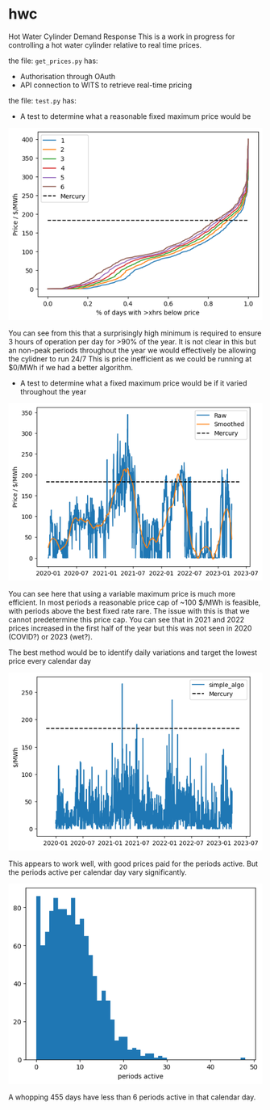 # hwc
Hot Water Cylinder Demand Response
This is a work in progress for controlling a hot water cylinder relative to real time prices. 

the file: `get_prices.py` has:

- Authorisation through OAuth
- API connection to WITS to retrieve real-time pricing

the file: `test.py` has:
 - A test to determine what a reasonable fixed maximum price would be
 
![](fixed_price_test.png)

You can see from this that a surprisingly high minimum is required to ensure 3 hours of operation per day for >90% of the year.
It is not clear in this but an non-peak periods throughout the year we would effectively be allowing the cylidner to run 24/7
This is price inefficient as we could be running at $0/MWh if we had a better algorithm.

 - A test to determine what a fixed maximum price would be if it varied throughout the year
 
![](variable_price_test2.png)

You can see here that using a variable maximum price is much more efficient.
In most periods a reasonable price cap of ~100 $/MWh is feasible, with periods above the best fixed rate rare.
The issue with this is that we cannot predetermine this price cap. You can see that in 2021 and 2022 prices increased in the first half of the year but this was not seen in 2020 (COVID?) or 2023 (wet?).

The best method would be to identify daily variations and target the lowest price every calendar day

![](simple1.png)

This appears to work well, with good prices paid for the periods active. But the periods active per calendar day vary significantly.

![](simple_periods_active.png)

A whopping 455 days have less than 6 periods active in that calendar day.



